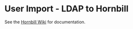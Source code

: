 # User Import - LDAP to Hornbill

See the [Hornbill Wiki](https://wiki.hornbill.com/index.php?title=LDAP_User_Import) for documentation.
